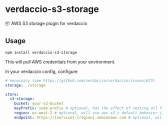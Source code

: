 # verdaccio-s3-storage

📦 AWS S3 storage plugin for verdaccio 

## Usage

```
npm install verdaccio-s3-storage
```

This will pull AWS credentials from your environment.

In your verdaccio config, configure

```yaml
# necessary (see https://github.com/verdaccio/verdaccio/issues/673)
storage: ./storage

store:
  s3-storage:
    bucket: your-s3-bucket
    keyPrefix: some-prefix # optional, has the effect of nesting all files in a subdirectory
    region: us-west-2 # optional, will use aws s3's default behavior if not specified
    endpoint: https://{service}.{region}.amazonaws.com # optional, will use aws s3's default behavior if not specified
```
